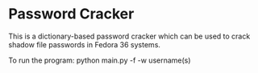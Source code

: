 # Password Cracker
This is a dictionary-based password cracker which can be used to crack shadow file passwords in Fedora 36 systems.

To run the program: python main.py -f <Shadow File> -w <Dictionary File> username(s)
